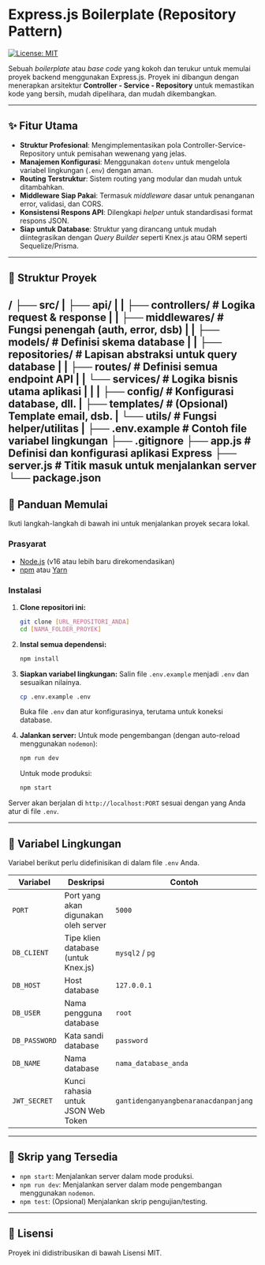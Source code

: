 # Express.js Boilerplate (Repository Pattern)

[![License: MIT](https://img.shields.io/badge/License-MIT-yellow.svg)](https://opensource.org/licenses/MIT)

Sebuah *boilerplate* atau *base code* yang kokoh dan terukur untuk memulai proyek backend menggunakan Express.js. Proyek ini dibangun dengan menerapkan arsitektur **Controller - Service - Repository** untuk memastikan kode yang bersih, mudah dipelihara, dan mudah dikembangkan.

---

## ✨ Fitur Utama

-   **Struktur Profesional**: Mengimplementasikan pola Controller-Service-Repository untuk pemisahan wewenang yang jelas.
-   **Manajemen Konfigurasi**: Menggunakan `dotenv` untuk mengelola variabel lingkungan (`.env`) dengan aman.
-   **Routing Terstruktur**: Sistem routing yang modular dan mudah untuk ditambahkan.
-   **Middleware Siap Pakai**: Termasuk *middleware* dasar untuk penanganan error, validasi, dan CORS.
-   **Konsistensi Respons API**: Dilengkapi *helper* untuk standardisasi format respons JSON.
-   **Siap untuk Database**: Struktur yang dirancang untuk mudah diintegrasikan dengan *Query Builder* seperti Knex.js atau ORM seperti Sequelize/Prisma.

---

## 📁 Struktur Proyek
/
├── src/
|   ├── api/
|   |   ├── controllers/    # Logika request & response
|   |   ├── middlewares/    # Fungsi penengah (auth, error, dsb)
|   |   ├── models/         #  Definisi skema database
|   |   ├── repositories/   # Lapisan abstraksi untuk query database
|   |   ├── routes/         # Definisi semua endpoint API
|   |   └── services/       # Logika bisnis utama aplikasi
|   |
|   ├── config/             # Konfigurasi database, dll.
|   ├── templates/          # (Opsional) Template email, dsb.
|   └── utils/              # Fungsi helper/utilitas
|
├── .env.example            # Contoh file variabel lingkungan
├── .gitignore
├── app.js                  # Definisi dan konfigurasi aplikasi Express
├── server.js               # Titik masuk untuk menjalankan server
└── package.json
---

## 🚀 Panduan Memulai

Ikuti langkah-langkah di bawah ini untuk menjalankan proyek secara lokal.

### Prasyarat

-   [Node.js](https://nodejs.org/en/) (v16 atau lebih baru direkomendasikan)
-   [npm](https://www.npmjs.com/) atau [Yarn](https://yarnpkg.com/)

### Instalasi

1.  **Clone repositori ini:**
    ```bash
    git clone [URL_REPOSITORI_ANDA]
    cd [NAMA_FOLDER_PROYEK]
    ```

2.  **Instal semua dependensi:**
    ```bash
    npm install
    ```

3.  **Siapkan variabel lingkungan:**
    Salin file `.env.example` menjadi `.env` dan sesuaikan nilainya.
    ```bash
    cp .env.example .env
    ```
    Buka file `.env` dan atur konfigurasinya, terutama untuk koneksi database.

4.  **Jalankan server:**
    Untuk mode pengembangan (dengan auto-reload menggunakan `nodemon`):
    ```bash
    npm run dev
    ```
    Untuk mode produksi:
    ```bash
    npm start
    ```

Server akan berjalan di `http://localhost:PORT` sesuai dengan yang Anda atur di file `.env`.

---

## 🔑 Variabel Lingkungan

Variabel berikut perlu didefinisikan di dalam file `.env` Anda.

| Variabel      | Deskripsi                               | Contoh                               |
| ------------- | --------------------------------------- | ------------------------------------ |
| `PORT`        | Port yang akan digunakan oleh server    | `5000`                               |
| `DB_CLIENT`   | Tipe klien database (untuk Knex.js)     | `mysql2` / `pg`                       |
| `DB_HOST`     | Host database                           | `127.0.0.1`                          |
| `DB_USER`     | Nama pengguna database                  | `root`                               |
| `DB_PASSWORD` | Kata sandi database                     | `password`                           |
| `DB_NAME`     | Nama database                           | `nama_database_anda`                 |
| `JWT_SECRET`  | Kunci rahasia untuk JSON Web Token      | `gantidenganyangbenaranacdanpanjang` |

---

## 📜 Skrip yang Tersedia

-   `npm start`: Menjalankan server dalam mode produksi.
-   `npm run dev`: Menjalankan server dalam mode pengembangan menggunakan `nodemon`.
-   `npm test`: (Opsional) Menjalankan skrip pengujian/testing.

---

## 📄 Lisensi

Proyek ini didistribusikan di bawah Lisensi MIT.